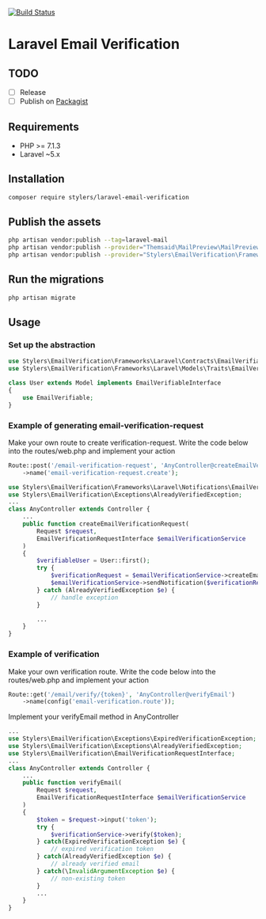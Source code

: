 [![Build Status](https://travis-ci.org/stylers-llc/laravel-email-verification.svg?branch=master)](https://travis-ci.org/stylers-llc/laravel-email-verification)

# Laravel Email Verification

## TODO
- [ ] Release
- [ ] Publish on [Packagist](https://packagist.org/)

## Requirements
- PHP >= 7.1.3
- Laravel ~5.x

## Installation
```bash
composer require stylers/laravel-email-verification
```

## Publish the assets
```bash
php artisan vendor:publish --tag=laravel-mail
php artisan vendor:publish --provider="Themsaid\MailPreview\MailPreviewServiceProvider"
php artisan vendor:publish --provider="Stylers\EmailVerification\Frameworks\Laravel\ServiceProvider"
```

## Run the migrations
```bash
php artisan migrate
```

## Usage

### Set up the abstraction
```php
use Stylers\EmailVerification\Frameworks\Laravel\Contracts\EmailVerifiableInterface;
use Stylers\EmailVerification\Frameworks\Laravel\Models\Traits\EmailVerifiable;

class User extends Model implements EmailVerifiableInterface
{
    use EmailVerifiable;
}
```

### Example of generating email-verification-request

Make your own route to create verification-request. Write the code below into the routes/web.php and implement your action
```php
Route::post('/email-verification-request', 'AnyController@createEmailVerificationRequest')
    ->name('email-verification-request.create');
```

```php
use Stylers\EmailVerification\Frameworks\Laravel\Notifications\EmailVerificationRequestCreate;
use Stylers\EmailVerification\Exceptions\AlreadyVerifiedException;
...
class AnyController extends Controller {
    ...
    public function createEmailVerificationRequest(
        Request $request, 
        EmailVerificationRequestInterface $emailVerificationService
    )
    {
        $verifiableUser = User::first();
        try {
            $verificationRequest = $emailVerificationService->createEmailVerificationRequest($verifiableUser);
            $emailVerificationService->sendNotification($verificationRequest);
        } catch (AlreadyVerifiedException $e) {
            // handle exception
        }

        ...
    }
}


```

### Example of verification

Make your own verification route. Write the code below into the routes/web.php and implement your action
```php
Route::get('/email/verify/{token}', 'AnyController@verifyEmail')
    ->name(config('email-verification.route'));
```

Implement your verifyEmail method in AnyController
```php
...
use Stylers\EmailVerification\Exceptions\ExpiredVerificationException;
use Stylers\EmailVerification\Exceptions\AlreadyVerifiedException;
use Stylers\EmailVerification\EmailVerificationRequestInterface;
...
class AnyController extends Controller {
    ...
    public function verifyEmail(
        Request $request, 
        EmailVerificationRequestInterface $emailVerificationService
    )
    {
        $token = $request->input('token');
        try {
            $verificationService->verify($token);
        } catch(ExpiredVerificationException $e) {
            // expired verification token
        } catch(AlreadyVerifiedException $e) {
            // already verified email
        } catch(\InvalidArgumentException $e) {
            // non-existing token
        }
        ...
    }
}
```
